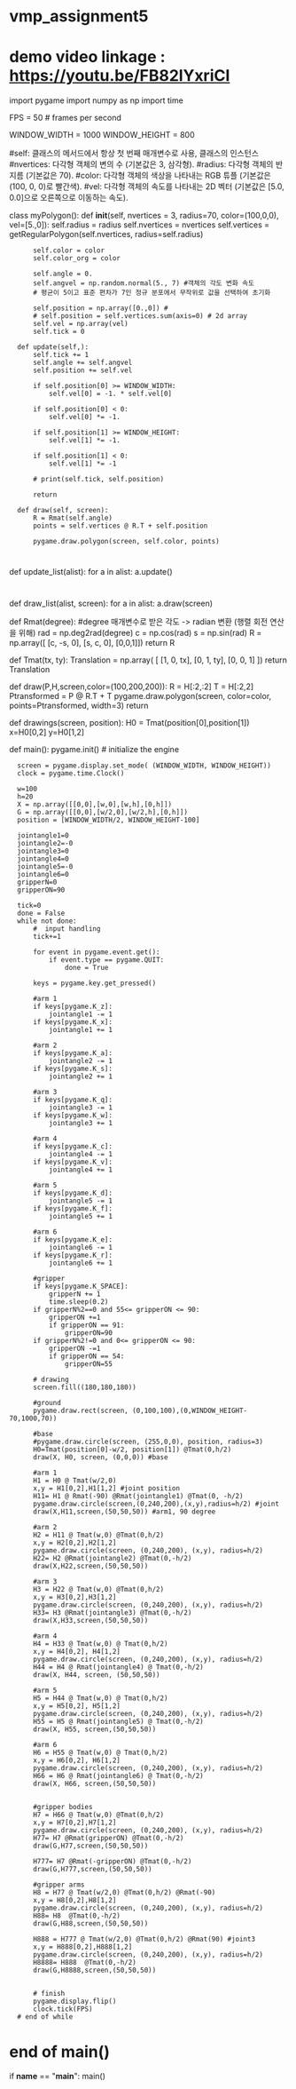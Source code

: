 # vmp_assignment5
# demo video linkage : https://youtu.be/FB82lYxriCI 

  import pygame
  import numpy as np
  import time
  
  FPS = 50   # frames per second
  
  WINDOW_WIDTH = 1000
  WINDOW_HEIGHT = 800
  
  
  #self: 클래스의 메서드에서 항상 첫 번째 매개변수로 사용, 클래스의 인스턴스
  #nvertices: 다각형 객체의 변의 수 (기본값은 3, 삼각형).
  #radius: 다각형 객체의 반지름 (기본값은 70).
  #color: 다각형 객체의 색상을 나타내는 RGB 튜플 (기본값은 (100, 0, 0)로 빨간색).
  #vel: 다각형 객체의 속도를 나타내는 2D 벡터 (기본값은 [5.0, 0.0]으로 오른쪽으로 이동하는 속도).
  
  class myPolygon():
      def __init__(self, nvertices = 3, radius=70, color=(100,0,0), vel=[5.,0]):
          self.radius = radius
          self.nvertices = nvertices
          self.vertices = getRegularPolygon(self.nvertices, radius=self.radius)
  
          self.color = color
          self.color_org = color 
  
          self.angle = 0.
          self.angvel = np.random.normal(5., 7) #객체의 각도 변화 속도
          # 평균이 5이고 표준 편차가 7인 정규 분포에서 무작위로 값을 선택하여 초기화
  
          self.position = np.array([0.,0]) #
          # self.position = self.vertices.sum(axis=0) # 2d array
          self.vel = np.array(vel)
          self.tick = 0
  
      def update(self,):
          self.tick += 1
          self.angle += self.angvel
          self.position += self.vel
  
          if self.position[0] >= WINDOW_WIDTH:
              self.vel[0] = -1. * self.vel[0]
  
          if self.position[0] < 0:
              self.vel[0] *= -1.
  
          if self.position[1] >= WINDOW_HEIGHT:
              self.vel[1] *= -1.
  
          if self.position[1] < 0:
              self.vel[1] *= -1
  
          # print(self.tick, self.position)
  
          return
  
      def draw(self, screen):
          R = Rmat(self.angle)
          points = self.vertices @ R.T + self.position
  
          pygame.draw.polygon(screen, self.color, points)
  #
  
  def update_list(alist):
      for a in alist:
          a.update()
  #
  def draw_list(alist, screen):
      for a in alist:
          a.draw(screen)
  
  def Rmat(degree): #degree 매개변수로 받은 각도 -> radian 변환 (행렬 회전 연산을 위해)
      rad = np.deg2rad(degree) 
      c = np.cos(rad)
      s = np.sin(rad)
      R = np.array([ [c, -s, 0],
                     [s,  c, 0], [0,0,1]])
      return R
  
  def Tmat(tx, ty):
      Translation = np.array( [
          [1, 0, tx],
          [0, 1, ty],
          [0, 0, 1]
      ])
      return Translation
  
  def draw(P,H,screen,color=(100,200,200)):
      R = H[:2,:2]
      T = H[:2,2]
      Ptransformed = P @ R.T + T
      pygame.draw.polygon(screen, color=color, points=Ptransformed, width=3)
      return
      
  
  def drawings(screen, position):
      H0 = Tmat(position[0],position[1])
      x=H0[0,2]
      y=H0[1,2]
      
      
      
  def main():
      pygame.init() # initialize the engine
  
      screen = pygame.display.set_mode( (WINDOW_WIDTH, WINDOW_HEIGHT))
      clock = pygame.time.Clock()
      
      w=100
      h=20
      X = np.array([[0,0],[w,0],[w,h],[0,h]])
      G = np.array([[0,0],[w/2,0],[w/2,h],[0,h]])
      position = [WINDOW_WIDTH/2, WINDOW_HEIGHT-100]
      
      jointangle1=0
      jointangle2=-0
      jointangle3=0
      jointangle4=0
      jointangle5=-0
      jointangle6=0
      gripperN=0
      gripperON=90
      
      tick=0
      done = False
      while not done:
          #  input handling
          tick+=1
          
          for event in pygame.event.get():
              if event.type == pygame.QUIT:
                  done = True
                  
          keys = pygame.key.get_pressed()
          
          #arm 1
          if keys[pygame.K_z]:  
              jointangle1 -= 1  
          if keys[pygame.K_x]:  
              jointangle1 += 1  
          
          #arm 2
          if keys[pygame.K_a]:  
              jointangle2 -= 1  
          if keys[pygame.K_s]: 
              jointangle2 += 1 
             
          #arm 3 
          if keys[pygame.K_q]: 
              jointangle3 -= 1 
          if keys[pygame.K_w]: 
              jointangle3 += 1
          
          #arm 4  
          if keys[pygame.K_c]: 
              jointangle4 -= 1 
          if keys[pygame.K_v]: 
              jointangle4 += 1
              
          #arm 5
          if keys[pygame.K_d]: 
              jointangle5 -= 1 
          if keys[pygame.K_f]: 
              jointangle5 += 1
          
          #arm 6
          if keys[pygame.K_e]: 
              jointangle6 -= 1 
          if keys[pygame.K_r]: 
              jointangle6 += 1
              
          #gripper
          if keys[pygame.K_SPACE]:
              gripperN += 1
              time.sleep(0.2)
          if gripperN%2==0 and 55<= gripperON <= 90:
              gripperON +=1   
              if gripperON == 91:
                  gripperON=90
          if gripperN%2!=0 and 0<= gripperON <= 90:
              gripperON -=1
              if gripperON == 54:
                  gripperON=55
          
          # drawing
          screen.fill((180,180,180))
          
          #ground
          pygame.draw.rect(screen, (0,100,100),(0,WINDOW_HEIGHT-70,1000,70))
          
          #base
          #pygame.draw.circle(screen, (255,0,0), position, radius=3)
          H0=Tmat(position[0]-w/2, position[1]) @Tmat(0,h/2)
          draw(X, H0, screen, (0,0,0)) #base
          
          #arm 1
          H1 = H0 @ Tmat(w/2,0)
          x,y = H1[0,2],H1[1,2] #joint position
          H11= H1 @ Rmat(-90) @Rmat(jointangle1) @Tmat(0, -h/2) 
          pygame.draw.circle(screen,(0,240,200),(x,y),radius=h/2) #joint
          draw(X,H11,screen,(50,50,50)) #arm1, 90 degree
          
          #arm 2
          H2 = H11 @ Tmat(w,0) @Tmat(0,h/2)
          x,y = H2[0,2],H2[1,2]
          pygame.draw.circle(screen, (0,240,200), (x,y), radius=h/2)
          H22= H2 @Rmat(jointangle2) @Tmat(0,-h/2)
          draw(X,H22,screen,(50,50,50))
          
          #arm 3
          H3 = H22 @ Tmat(w,0) @Tmat(0,h/2)
          x,y = H3[0,2],H3[1,2]
          pygame.draw.circle(screen, (0,240,200), (x,y), radius=h/2)
          H33= H3 @Rmat(jointangle3) @Tmat(0,-h/2)
          draw(X,H33,screen,(50,50,50))
          
          #arm 4
          H4 = H33 @ Tmat(w,0) @ Tmat(0,h/2)
          x,y = H4[0,2], H4[1,2]
          pygame.draw.circle(screen, (0,240,200), (x,y), radius=h/2)
          H44 = H4 @ Rmat(jointangle4) @ Tmat(0,-h/2)
          draw(X, H44, screen, (50,50,50))
  
          #arm 5
          H5 = H44 @ Tmat(w,0) @ Tmat(0,h/2)
          x,y = H5[0,2], H5[1,2]
          pygame.draw.circle(screen, (0,240,200), (x,y), radius=h/2)
          H55 = H5 @ Rmat(jointangle5) @ Tmat(0,-h/2)
          draw(X, H55, screen,(50,50,50))
  
          #arm 6
          H6 = H55 @ Tmat(w,0) @ Tmat(0,h/2)
          x,y = H6[0,2], H6[1,2]
          pygame.draw.circle(screen, (0,240,200), (x,y), radius=h/2)
          H66 = H6 @ Rmat(jointangle6) @ Tmat(0,-h/2)
          draw(X, H66, screen,(50,50,50))
          
          
          #gripper bodies
          H7 = H66 @ Tmat(w,0) @Tmat(0,h/2)
          x,y = H7[0,2],H7[1,2]
          pygame.draw.circle(screen, (0,240,200), (x,y), radius=h/2)
          H77= H7 @Rmat(gripperON) @Tmat(0,-h/2)
          draw(G,H77,screen,(50,50,50))
          
          H777= H7 @Rmat(-gripperON) @Tmat(0,-h/2)
          draw(G,H777,screen,(50,50,50))
          
          #gripper arms
          H8 = H77 @ Tmat(w/2,0) @Tmat(0,h/2) @Rmat(-90)
          x,y = H8[0,2],H8[1,2]
          pygame.draw.circle(screen, (0,240,200), (x,y), radius=h/2)
          H88= H8  @Tmat(0,-h/2)
          draw(G,H88,screen,(50,50,50))
          
          H888 = H777 @ Tmat(w/2,0) @Tmat(0,h/2) @Rmat(90) #joint3
          x,y = H888[0,2],H888[1,2]
          pygame.draw.circle(screen, (0,240,200), (x,y), radius=h/2)
          H8888= H888  @Tmat(0,-h/2)
          draw(G,H8888,screen,(50,50,50))
          
          
          # finish
          pygame.display.flip()
          clock.tick(FPS)
      # end of while
  # end of main()
  
  if __name__ == "__main__":
      main()
